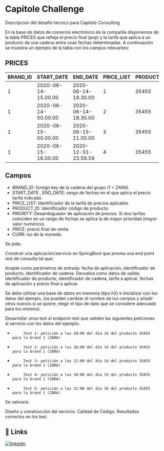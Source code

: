 # Capitole Challenge

Descripcion del desafio tecnico para Capitole Consulting

En la base de datos de comercio electrónico de la compañía disponemos de la tabla PRICES que refleja el precio final (pvp) y la tarifa que aplica a un producto de una cadena entre unas fechas determinadas. A continuación se muestra un ejemplo de la tabla con los campos relevantes:
 
PRICES
-------
 
|BRAND_ID | START_DATE | END_DATE  | PRICE_LIST |  PRODUCT_ID | PRIORITY  |  PRICE  |  CURR |
| :-------| :----------| :-------- | :--------- | :---------- | :-------- | :------ | :---- |
|1        | 2020-06-14-15.00.00 | 2020-06-14-18.30.00 | 1  | 35455 | 0  |35.50 |EUR|
|1        | 2020-06-14-00.00.00 | 2020-06-14-18.30.00 | 2  | 35455 | 1  |25.45|EUR|
|1        | 2020-06-15-00.00.00 | 2020-06-15-11.00.00 | 3  | 35455 | 1  |30.50 |EUR|
|1        | 2020-06-15-16.00.00 | 2020-12-31-23.59.59 | 4  | 35455 | 1  |38.95 |EUR|
 
Campos
------ 
 
* BRAND_ID: foreign key de la cadena del grupo (1 = ZARA).
* START_DATE , END_DATE: rango de fechas en el que aplica el precio tarifa indicado.
* PRICE_LIST: Identificador de la tarifa de precios aplicable.
* PRODUCT_ID: Identificador código de producto.
* PRIORITY: Desambiguador de aplicación de precios. Si dos tarifas coinciden en un rango de fechas se aplica la de mayor prioridad (mayor valor numérico).
* PRICE: precio final de venta.
* CURR: iso de la moneda.
 
Se pide:
 
Construir una aplicación/servicio en SpringBoot que provea una end point rest de consulta  tal que:
 
Acepte como parámetros de entrada: fecha de aplicación, identificador de producto, identificador de cadena.
Devuelva como datos de salida: identificador de producto, identificador de cadena, tarifa a aplicar, fechas de aplicación y precio final a aplicar.
 
Se debe utilizar una base de datos en memoria (tipo h2) e inicializar con los datos del ejemplo, (se pueden cambiar el nombre de los campos y añadir otros nuevos si se quiere, elegir el tipo de dato que se considere adecuado para los mismos).
              
Desarrollar unos test al endpoint rest que  validen las siguientes peticiones al servicio con los datos del ejemplo:
                                                                                       
-          Test 1: petición a las 10:00 del día 14 del producto 35455   para la brand 1 (ZARA)
-          Test 2: petición a las 16:00 del día 14 del producto 35455   para la brand 1 (ZARA)
-          Test 3: petición a las 21:00 del día 14 del producto 35455   para la brand 1 (ZARA)
-          Test 4: petición a las 10:00 del día 15 del producto 35455   para la brand 1 (ZARA)
-          Test 5: petición a las 21:00 del día 16 del producto 35455   para la brand 1 (ZARA)
 
 
Se valorará:
 
Diseño y construcción del servicio.
Calidad de Código.
Resultados correctos en los test.



## 🔗 Links
[![linkedin](https://img.shields.io/badge/linkedin-0A66C2?style=for-the-badge&logo=linkedin&logoColor=white)](https://www.linkedin.com/in/ezequieldicosmo/)
